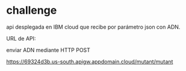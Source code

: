 # challenge

api desplegada en IBM cloud que recibe por parámetro json con ADN.

URL de API:

enviar ADN mediante HTTP POST

https://69324d3b.us-south.apigw.appdomain.cloud/mutant/mutant
